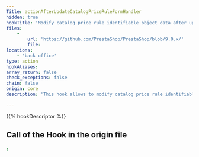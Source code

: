 ```yaml
---
Title: actionAfterUpdateCatalogPriceRuleFormHandler
hidden: true
hookTitle: 'Modify catalog price rule identifiable object data after updating it'
files:
    -
        url: 'https://github.com/PrestaShop/PrestaShop/blob/9.0.x/'
        file: 
locations:
    - 'back office'
type: action
hookAliases: 
array_return: false
check_exceptions: false
chain: false
origin: core
description: 'This hook allows to modify catalog price rule identifiable object forms data after it was updated'

---
```


{{% hookDescriptor %}}

## Call of the Hook in the origin file

```php
;
```
